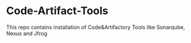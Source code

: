 # Code-Artifact-Tools
This repo contains installation of Code&amp;Artifactory Tools like Sonarqube, Nexus and Jfrog
